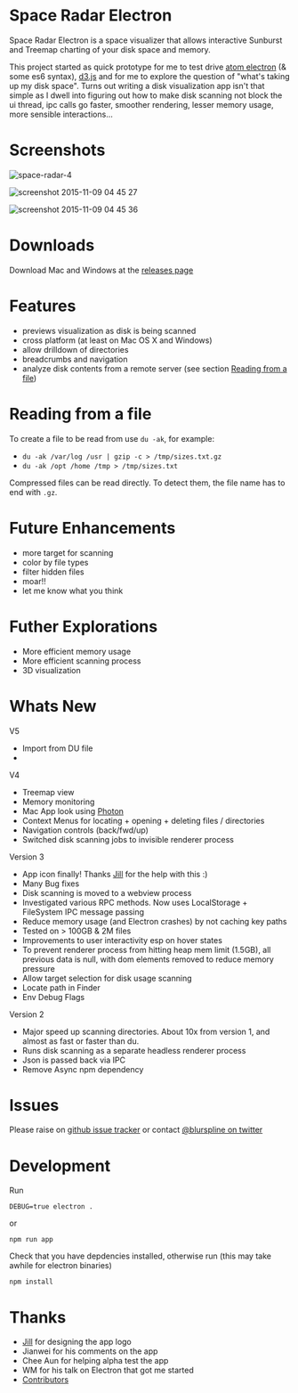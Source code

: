 Space Radar Electron
====
Space Radar Electron is a space visualizer that allows interactive Sunburst and Treemap charting of your disk space and memory.

This project started as quick prototype for me to test drive [atom electron](http://electron.atom.io) (& some es6 syntax), [d3.js](https://d3js.org) and for me to explore the question of "what's taking up my disk space". Turns out writing a disk visualization app isn't that simple as I dwell into figuring out how to make disk scanning not block the ui thread, ipc calls go faster, smoother rendering, lesser memory usage, more sensible interactions...

Screenshots
==
![space-radar-4](https://cloud.githubusercontent.com/assets/314997/11022585/5c847364-869d-11e5-8079-0a16e7d747e4.gif)

![screenshot 2015-11-09 04 45 27](https://cloud.githubusercontent.com/assets/314997/11022582/3cc0bc90-869d-11e5-85c2-e79a0bf7c27f.png)

![screenshot 2015-11-09 04 45 36](https://cloud.githubusercontent.com/assets/314997/11022581/33822b50-869d-11e5-9fe6-2db6b7a81505.png)

Downloads
==
Download Mac and Windows at the [releases page](https://github.com/zz85/space-radar-electron/releases)

Features
==
- previews visualization as disk is being scanned
- cross platform (at least on Mac OS X and Windows)
- allow drilldown of directories
- breadcrumbs and navigation
- analyze disk contents from a remote server (see section [Reading from a file](#reading-file))

Reading from a file <a id="reading-file"></a>
==
To create a file to be read from use `du -ak`, for example:
- `du -ak /var/log /usr | gzip -c > /tmp/sizes.txt.gz`
- `du -ak /opt /home /tmp > /tmp/sizes.txt`

Compressed files can be read directly. To detect them, the file name has to end with `.gz`.

Future Enhancements
==
- more target for scanning
- color by file types
- filter hidden files
- moar!!
- let me know what you think

Futher Explorations
==
- More efficient memory usage
- More efficient scanning process
- 3D visualization

Whats New
==
V5
- Import from DU file
-

V4
- Treemap view
- Memory monitoring
- Mac App look using [Photon](http://photonkit.com)
- Context Menus for locating + opening + deleting files / directories
- Navigation controls (back/fwd/up)
- Switched disk scanning jobs to invisible renderer process

Version 3
- App icon finally! Thanks [Jill](http://jilln.com/) for the help with this :)
- Many Bug fixes
- Disk scanning is moved to a webview process
- Investigated various RPC methods. Now uses LocalStorage + FileSystem IPC message passing
- Reduce memory usage (and Electron crashes) by not caching key paths
- Tested on > 100GB & 2M files
- Improvements to user interactivity esp on hover states
- To prevent renderer process from hitting heap mem limit (1.5GB), all previous data is null, with dom elements removed to reduce memory pressure
- Allow target selection for disk usage scanning
- Locate path in Finder
- Env Debug Flags

Version 2
- Major speed up scanning directories. About 10x from version 1, and almost as fast or faster than du.
- Runs disk scanning as a separate headless renderer process
- Json is passed back via IPC
- Remove Async npm dependency

Issues
==
Please raise on [github issue tracker](https://github.com/zz85/space-radar-electron/issues) or contact [@blurspline on twitter](http://twitter.com/blurspline)

Development
==

Run

```
DEBUG=true electron .
```

or

```
npm run app
```

Check that you have depdencies installed, otherwise run (this may take awhile for electron binaries)

```
npm install
```

Thanks
==
- [Jill](http://jilln.com/) for designing the app logo
- Jianwei for his comments on the app
- Chee Aun for helping alpha test the app
- WM for his talk on Electron that got me started
- [Contributors](https://github.com/zz85/space-radar/graphs/contributors)

